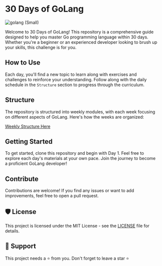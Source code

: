 # 30 Days of GoLang

![golang (Small)](https://github.com/justUI/30-days-of-GoLang/assets/90769647/e825291d-da85-43e7-80f8-64b5bd875b53)

Welcome to 30 Days of GoLang! This repository is a comprehensive guide designed to help you master Go programming language within 30 days. Whether you're a beginner or an experienced developer looking to brush up your skills, this challenge is for you.

## How to Use

Each day, you'll find a new topic to learn along with exercises and challenges to reinforce your understanding. Follow along with the daily schedule in the `Structure` section to progress through the curriculum.

## Structure

The repository is structured into weekly modules, with each week focusing on different aspects of GoLang. Here's how the weeks are organized:

[Weekly Structure Here]()

## Getting Started

To get started, clone this repository and begin with Day 1. Feel free to explore each day's materials at your own pace. Join the journey to become a proficient GoLang developer!

## Contribute

Contributions are welcome! If you find any issues or want to add improvements, feel free to open a pull request.

## 🛡️ License

This project is licensed under the MIT License - see the [LICENSE](LICENSE) file for details.

## 🙏 Support

This project needs a ⭐️ from you. Don't forget to leave a star ⭐️

